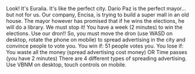 Look! It's Euralia. It's like the perfect city. Darío Paz is the perfect mayor... but not for us. Our company, Encisa, is trying to build a super mall in an old house. The mayor however has promised that if he wins the elections, he will do a library. We must stop it! You have a week (2 minutes) to win the elections. Use our dron!! So, you must move the dron (use WASD on desktop, rotate the phone on mobile) to spread advertising in the city and convince people to vote you. You win if: 51 people votes you. You lose if:  You waste all the money (spread advertising cost money) OR Time passes (you have 2 minutes) There are 4 different types of spreading advertising. Use VBNM on desktop, touch controls on mobile.